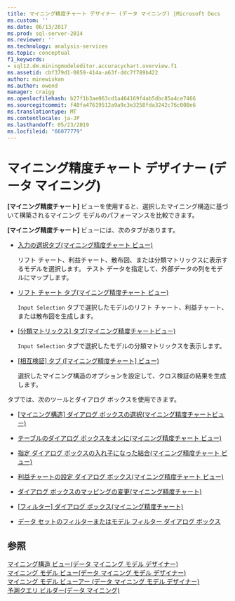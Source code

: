 ```yaml
---
title: マイニング精度チャート デザイナー (データ マイニング) |Microsoft Docs
ms.custom: ''
ms.date: 06/13/2017
ms.prod: sql-server-2014
ms.reviewer: ''
ms.technology: analysis-services
ms.topic: conceptual
f1_keywords:
- sql12.dm.miningmodeleditor.accuracychart.overview.f1
ms.assetid: cbf379d1-0859-414a-a63f-ddc7f789b422
author: minewiskan
ms.author: owend
manager: craigg
ms.openlocfilehash: b27f1b3ae063cd1a464169f4ab5dbc85a4ce7466
ms.sourcegitcommit: f40fa47619512a9a9c3e3258fda3242c76c008e6
ms.translationtype: MT
ms.contentlocale: ja-JP
ms.lasthandoff: 05/23/2019
ms.locfileid: "66077779"
---
```

# <a name="mining-accuracy-chart-designer-data-mining"></a>マイニング精度チャート デザイナー (データ マイニング)
  **[マイニング精度チャート]** ビューを使用すると、選択したマイニング構造に基づいて構築されるマイニング モデルのパフォーマンスを比較できます。  
  
 **[マイニング精度チャート]** ビューには、次のタブがあります。  
  
-   [入力の選択タブ&#40;マイニング精度チャート ビュー&#41;](input-selection-tab-mining-accuracy-chart-view.md)  
  
     リフト チャート、利益チャート、散布図、または分類マトリックスに表示するモデルを選択します。 テスト データを指定して、外部データの列をモデルにマップします。  
  
-   [リフト チャート タブ&#40;マイニング精度チャート ビュー&#41;](lift-chart-tab-mining-accuracy-chart-view.md)  
  
     `Input Selection` タブで選択したモデルのリフト チャート、利益チャート、または散布図を生成します。  
  
-   [[分類マトリックス] タブ&#40;マイニング精度チャートビュー&#41;](classification-matrix-tab-mining-accuracy-chart-view.md)  
  
     `Input Selection` タブで選択したモデルの分類マトリックスを表示します。  
  
-   [[相互検証] タブ ([マイニング精度チャート] ビュー)](cross-validation-tab-mining-accuracy-chart-view.md)  
  
     選択したマイニング構造のオプションを設定して、クロス検証の結果を生成します。  
  
 タブでは、次のツールとダイアログ ボックスを使用できます。  
  
-   [[マイニング構造] ダイアログ ボックスの選択&#40;マイニング精度チャートビュー&#41;](select-mining-structure-dialog-box-mining-accuracy-chart-view.md)  
  
-   [テーブルのダイアログ ボックスをオンに&#40;マイニング精度チャート ビュー&#41;](select-table-dialog-box-mining-accuracy-chart-view.md)  
  
-   [指定 ダイアログ ボックスの入れ子になった結合&#40;マイニング精度チャート ビュー&#41;](specify-nested-join-dialog-box-mining-accuracy-chart-view.md)  
  
-   [利益チャートの設定 ダイアログ ボックス&#40;マイニング精度チャート ビュー&#41;](profit-chart-settings-dialog-box-mining-accuracy-chart-view.md)  
  
-   [ダイアログ ボックスのマッピングの変更&#40;マイニング精度チャート&#41;](modify-mapping-dialog-box-mining-accuracy-chart.md)  
  
-   [[フィルター] ダイアログ ボックス&#40;マイニング精度チャート&#41;](filter-dialog-box-mining-accuracy-chart.md)  
  
-   [データ セットのフィルターまたはモデル フィルター ダイアログ ボックス](data-set-filter-or-model-filter-dialog-box.md)  
  
## <a name="see-also"></a>参照  
 [マイニング構造 ビュー&#40;データ マイニング モデル デザイナー&#41;](mining-structure-view-data-mining-model-designer.md)   
 [マイニング モデル ビュー&#40;データ マイニング モデル デザイナー&#41;](mining-models-view-data-mining-model-designer.md)   
 [マイニング モデル ビューアー (データ マイニング モデル デザイナー)](mining-model-viewers-data-mining-model-designer.md)   
 [予測クエリ ビルダー&#40;データ マイニング&#41;](prediction-query-builder-data-mining.md)  
  
  
